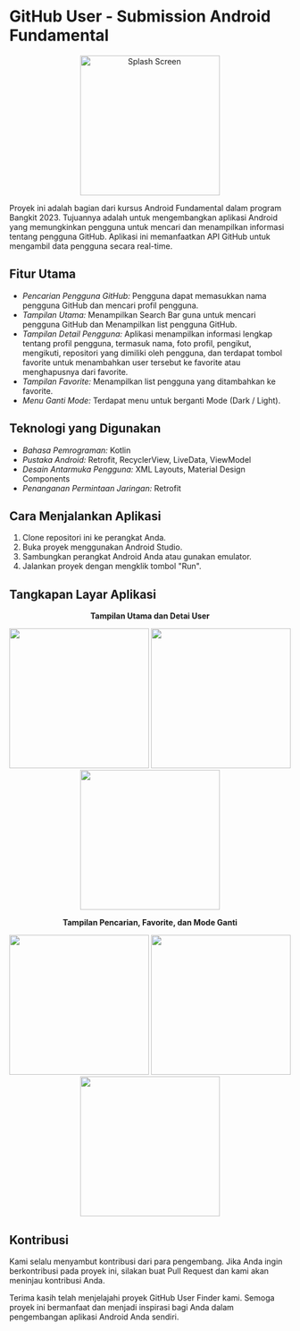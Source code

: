 # GitHub User - Submission Android Fundamental

<p align="center">
  <img src="screenshot/splashscreen.jpg" alt="Splash Screen" width="250">
</p>

Proyek ini adalah bagian dari kursus Android Fundamental dalam program Bangkit 2023. Tujuannya adalah untuk mengembangkan aplikasi Android yang memungkinkan pengguna untuk mencari dan menampilkan informasi tentang pengguna GitHub. Aplikasi ini memanfaatkan API GitHub untuk mengambil data pengguna secara real-time.

## Fitur Utama
- *Pencarian Pengguna GitHub:* Pengguna dapat memasukkan nama pengguna GitHub dan mencari profil pengguna.
- *Tampilan Utama:* Menampilkan Search Bar guna untuk mencari pengguna GitHub dan Menampilkan list pengguna GitHub.
- *Tampilan Detail Pengguna:* Aplikasi menampilkan informasi lengkap tentang profil pengguna, termasuk nama, foto profil, pengikut, mengikuti, repositori yang dimiliki oleh pengguna, dan terdapat tombol favorite untuk menambahkan user tersebut ke favorite atau menghapusnya dari favorite.
- *Tampilan Favorite:* Menampilkan list pengguna yang ditambahkan ke favorite.
- *Menu Ganti Mode:* Terdapat menu untuk berganti Mode (Dark / Light).

## Teknologi yang Digunakan
- *Bahasa Pemrograman:* Kotlin
- *Pustaka Android:* Retrofit, RecyclerView, LiveData, ViewModel
- *Desain Antarmuka Pengguna:* XML Layouts, Material Design Components
- *Penanganan Permintaan Jaringan:* Retrofit

## Cara Menjalankan Aplikasi
1. Clone repositori ini ke perangkat Anda.
2. Buka proyek menggunakan Android Studio.
3. Sambungkan perangkat Android Anda atau gunakan emulator.
4. Jalankan proyek dengan mengklik tombol "Run".

## Tangkapan Layar Aplikasi
<div align="center">
  <p align="center"><b>Tampilan Utama dan Detai User</b></p>
  <img src="screenshot/utama.jpg" width="250" />
  <img src="screenshot/utama(dark).jpg" width="250" />
  <img src="screenshot/detail.jpg" width="250" />
  <p align="center"><b>Tampilan Pencarian, Favorite, dan Mode Ganti</b></p>
  <img src="screenshot/search.jpg" width="250" />
  <img src="screenshot/favorite.jpg" width="250" />
  <img src="screenshot/theme.jpg" width="250" />
</div>

## Kontribusi
Kami selalu menyambut kontribusi dari para pengembang. Jika Anda ingin berkontribusi pada proyek ini, silakan buat Pull Request dan kami akan meninjau kontribusi Anda.

Terima kasih telah menjelajahi proyek GitHub User Finder kami. Semoga proyek ini bermanfaat dan menjadi inspirasi bagi Anda dalam pengembangan aplikasi Android Anda sendiri.
